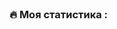 <br clear="both">

###

<h1 align="center"Привет</h1>

###

<h3 align="left">🔥   Моя статистика :</h3>

